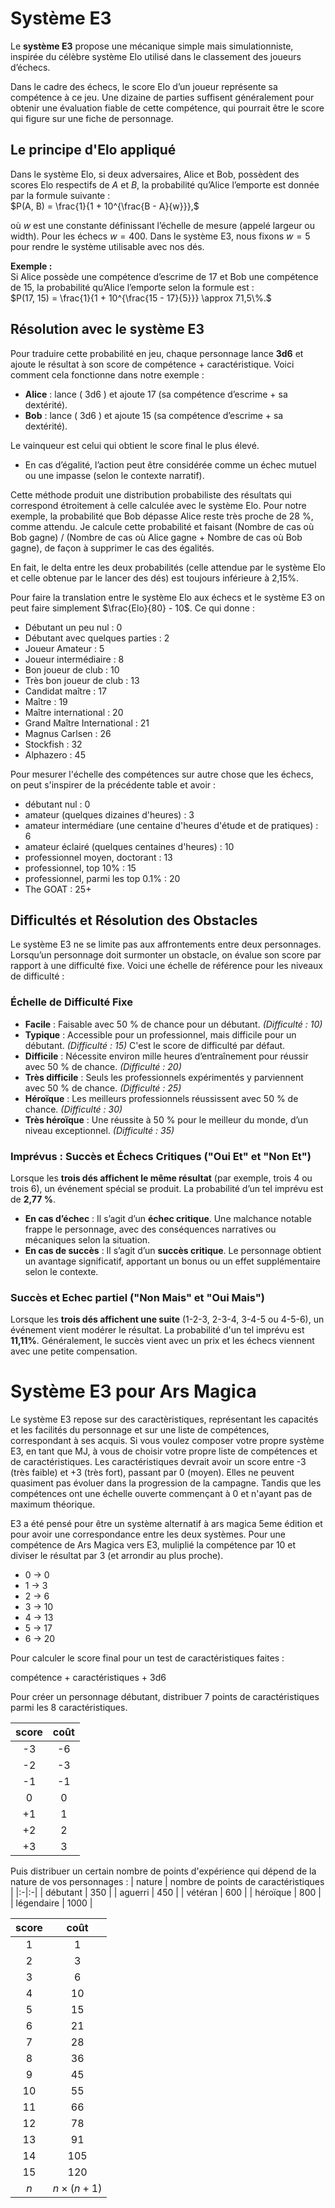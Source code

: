 # Système E3

Le **système E3** propose une mécanique simple mais simulationniste, inspirée du célèbre système Elo utilisé dans le classement des joueurs d’échecs.

Dans le cadre des échecs, le score Elo d’un joueur représente sa compétence à ce jeu. Une dizaine de parties suffisent généralement pour obtenir une évaluation fiable de cette compétence, qui pourrait être le score qui figure sur une fiche de personnage.

## Le principe d'Elo appliqué

Dans le système Elo, si deux adversaires, Alice et Bob, possèdent des scores Elo respectifs de $A$ et $B$, la probabilité qu’Alice l’emporte est donnée par la formule suivante :  
$P(A, B) = \frac{1}{1 + 10^{\frac{B - A}{w}}},$

où $w$ est une constante définissant l’échelle de mesure (appelé largeur ou width). Pour les échecs $w = 400$. Dans le système E3, nous fixons $w = 5$ pour rendre le système utilisable avec nos dés.

**Exemple :**  
Si Alice possède une compétence d’escrime de 17 et Bob une compétence de 15, la probabilité qu’Alice l’emporte selon la formule est :  
$P(17, 15) = \frac{1}{1 + 10^{\frac{15 - 17}{5}}} \approx 71,5\%.$

## Résolution avec le système E3

Pour traduire cette probabilité en jeu, chaque personnage lance **3d6** et ajoute le résultat à son score de compétence + caractéristique. Voici comment cela fonctionne dans notre exemple :

- **Alice** : lance \( 3d6 \) et ajoute 17 (sa compétence d’escrime + sa dextérité).  
- **Bob** : lance \( 3d6 \) et ajoute 15 (sa compétence d’escrime + sa dextérité).  

Le vainqueur est celui qui obtient le score final le plus élevé.  

- En cas d’égalité, l’action peut être considérée comme un échec mutuel ou une impasse (selon le contexte narratif).  

Cette méthode produit une distribution probabiliste des résultats qui correspond étroitement à celle calculée avec le système Elo. 
Pour notre exemple, la probabilité que Bob dépasse Alice reste très proche de 28 %, comme attendu.
Je calcule cette probabilité et faisant (Nombre de cas où Bob gagne) / (Nombre de cas où Alice gagne + Nombre de cas où Bob gagne), de façon à supprimer le cas des égalités.

En fait, le delta entre les deux probabilités (celle attendue par le système Elo et celle obtenue par le lancer des dés) est toujours inférieure à 2,15%.

Pour faire la translation entre le système Elo aux échecs et le système E3 on peut faire simplement  $\frac{Elo}{80} - 10$. Ce qui donne :
  - Débutant un peu nul : 0
  - Débutant avec quelques parties : 2
  - Joueur Amateur : 5
  - Joueur intermédiaire : 8
  - Bon joueur de club : 10
  - Très bon joueur de club : 13
  - Candidat maître : 17
  - Maître : 19
  - Maître international : 20
  - Grand Maître International : 21
  - Magnus Carlsen : 26
  - Stockfish : 32
  - Alphazero : 45

Pour mesurer l'échelle des compétences sur autre chose que les échecs, on peut s'inspirer de la précédente table et avoir :
  - débutant nul : 0
  - amateur (quelques dizaines d'heures) : 3
  - amateur intermédiare (une centaine d'heures d'étude et de pratiques) : 6
  - amateur éclairé (quelques centaines d'heures) : 10
  - professionnel moyen, doctorant : 13
  - professionnel, top 10% : 15
  - professionnel, parmi les top 0.1% : 20
  - The GOAT : 25+


## Difficultés et Résolution des Obstacles

Le système E3 ne se limite pas aux affrontements entre deux personnages. Lorsqu’un personnage doit surmonter un obstacle, on évalue son score par rapport à une difficulté fixe. Voici une échelle de référence pour les niveaux de difficulté :

### Échelle de Difficulté Fixe
- **Facile** : Faisable avec 50 % de chance pour un débutant. *(Difficulté : 10)*  
- **Typique** : Accessible pour un professionnel, mais difficile pour un débutant. *(Difficulté : 15)*  C'est le score de difficulté par défaut.
- **Difficile** : Nécessite environ mille heures d’entraînement pour réussir avec 50 % de chance. *(Difficulté : 20)*  
- **Très difficile** : Seuls les professionnels expérimentés y parviennent avec 50 % de chance. *(Difficulté : 25)*  
- **Héroïque** : Les meilleurs professionnels réussissent avec 50 % de chance. *(Difficulté : 30)*  
- **Très héroïque** : Une réussite à 50 % pour le meilleur du monde, d’un niveau exceptionnel. *(Difficulté : 35)*  

### Imprévus : Succès et Échecs Critiques ("Oui Et" et "Non Et")
Lorsque les **trois dés affichent le même résultat** (par exemple, trois 4 ou trois 6), un événement spécial se produit. La probabilité d’un tel imprévu est de **2,77 %**.

- **En cas d’échec** : Il s’agit d’un **échec critique**. Une malchance notable frappe le personnage, avec des conséquences narratives ou mécaniques selon la situation.  
- **En cas de succès** : Il s’agit d’un **succès critique**. Le personnage obtient un avantage significatif, apportant un bonus ou un effet supplémentaire selon le contexte.

### Succès et Echec partiel ("Non Mais" et "Oui Mais")
Lorsque les **trois dés affichent une suite** (1-2-3, 2-3-4, 3-4-5 ou 4-5-6), un événement vient modérer le résultat. La probabilité d'un tel imprévu est **11,11%**.
Généralement, le succès vient avec un prix et les échecs viennent avec une petite compensation. 


# Système E3 pour Ars Magica

Le système E3 repose sur des caractèristiques, représentant les capacités et les facilités du personnage et sur une liste de compétences, correspondant à ses acquis.
Si vous voulez composer votre propre système E3, en tant que MJ, à vous de choisir votre propre liste de compétences et de caractéristiques.
Les caractéristiques devrait avoir un score entre -3 (très faible) et +3 (très fort), passant par 0 (moyen). Elles ne peuvent quasiment pas évoluer dans la progression de la campagne. 
Tandis que les compétences ont une échelle ouverte commençant à 0 et n'ayant pas de maximum théorique.

E3 a été pensé pour être un système alternatif à ars magica 5eme édition et pour avoir une correspondance entre les deux systèmes.
Pour une compétence de Ars Magica vers E3, muliplié la compétence par 10 et diviser le résultat par 3 (et arrondir au plus proche).
  * 0 -> 0
  * 1 -> 3
  * 2 -> 6
  * 3 -> 10
  * 4 -> 13
  * 5 -> 17
  * 6 -> 20

Pour calculer le score final pour un test de caractéristiques faites : 

compétence + caractéristiques + 3d6

Pour créer un personnage débutant, distribuer 7 points de caractéristiques parmi les 8 caractéristiques.

| score | coût |
|:--:|:--:|
| -3 | -6 |
| -2 | -3 |
| -1 | -1 |
| 0 | 0 |
| +1 | 1 |
| +2 | 2 |
| +3 | 3 |

Puis distribuer un certain nombre de points d'expérience qui dépend de la nature de vos personnages : 
| nature | nombre de points de caractéristiques |
|:-|:-|
| débutant | 350 |
| aguerri | 450 |
| vétéran | 600 |
| héroïque | 800 |
| légendaire | 1000 |

| score | coût |
|:--:|:--:|
| 1 | 1 |     
| 2 | 3 |     
| 3 | 6 |     
| 4 | 10 |    
| 5 | 15 |    
| 6 | 21 |    
| 7 | 28 |    
| 8 | 36 |    
| 9 | 45 |    
| 10 | 55 |   
| 11 | 66 |   
| 12 | 78 |   
| 13 | 91 |   
| 14 | 105 |  
| 15 | 120 |  
| $n$ | $n \times (n + 1)$ |




